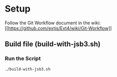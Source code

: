 # Setup

Follow the Git Workflow document in the wiki: [[https://github.com/extjs/Ext4/wiki/Git-Workflow]]

## Build file (build-with-jsb3.sh)


### Run the Script

    ./build-with-jsb3.sh

